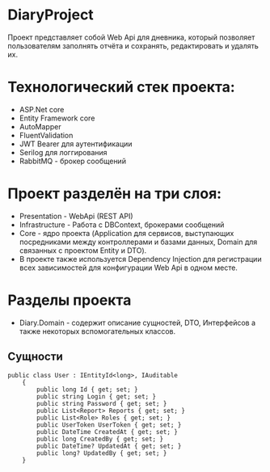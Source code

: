 # **DiaryProject**
Проект представляет собой Web Api для дневника, который позволяет пользователям заполнять отчёта и сохранять, редактировать и удалять их.

# Технологический стек проекта:
* ASP.Net core
*  Entity Framework core
*  AutoMapper
*  FluentValidation
* JWT Bearer для аутентификации
*  Serilog для логгирования
*  RabbitMQ - брокер сообщений

# Проект разделён на три слоя:
* Presentation - WebApi (REST API)
* Infrastructure - Работа с DBContext, брокерами сообщений
* Core - ядро проекта (Application для сервисов, выступающих посредниками между контроллерами и базами данных, Domain для связанных с проектом Entity и DTO).
* В проекте также используется Dependency Injection для регистрации всех зависимостей для конфигурации Web Api в одном месте.

# Разделы проекта
* Diary.Domain - содержит описание сущностей, DTO, Интерфейсов а также некоторых вспомогательных классов.

## Сущности
``` CfsdS
public class User : IEntityId<long>, IAuditable
    {
        public long Id { get; set; }
        public string Login { get; set; }
        public string Password { get; set; }
        public List<Report> Reports { get; set; }
        public List<Role> Roles { get; set; }
        public UserToken UserToken { get; set; }
        public DateTime CreatedAt { get; set; }
        public long CreatedBy { get; set; }
        public DateTime? UpdatedAt { get; set; }
        public long? UpdatedBy { get; set; }
    }
```

